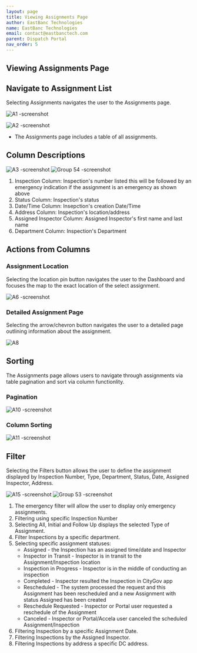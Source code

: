 ```yaml
---
layout: page
title: Viewing Assignments Page
author: EastBanc Technologies
name: EastBanc Technologies
email: contact@eastbanctech.com
parent: Dispatch Portal
nav_order: 5
---
```

<section id="Viewing-assignments-page" markdown="1">

# Viewing Assignments Page

<section id="navigate-to-assignment-list" markdown="1">

## Navigate to Assignment List

Selecting Assignments navigates the user to the Assignments page.

![A1 -screenshot](../images/dispatch-portal/dp-assignment-page/nav-to-assignment-list.png)

![A2 -screenshot](../images/dispatch-portal/dp-assignment-page/nav-to-assignment-list1.png)

* The Assignments page includes a table of all assignments. 

</section>

<section id="column-descriptions" markdown="1">

## Column Descriptions

![A3 -screenshot](../images/dispatch-portal/dp-assignment-page/column-descriptions.png)
![Group 54 -screenshot](../images/dispatch-portal/dp-assignment-page/column-descriptions1.png)

1. Inspection Column: Inspection's number listed this will be followed by an emergency indication if the assignment is an emergency as shown above
2. Status Column: Inspection's status
3. Date/Time Column: Insepction's creation Date/Time
4. Address Column: Inspection's location/address
5. Assigned Inspector Column: Assigned Inspector's first name and last name
6. Department Column: Inspection's Department

</section>

<section id="actions-from-columns" markdown="1">

## Actions from Columns

<section id="map" markdown="1">

### Assignment Location
Selecting the location pin button navigates the user to the Dashboard and focuses the map to the exact location of the select assignment. 

![A6 -screenshot](../images/dispatch-portal/dp-assignment-page/map.png)


</section>

<section id="detailed-assignment-page" markdown="1">

### Detailed Assignment Page
Selecting the arrow/chevron button navigates the user to a detailed page outlining information about the assignment. 

![A8](../images/dispatch-portal/dp-assignment-page/detailed-assignment-page.png)


</section>
</section>

<section id="sorting" markdown="1">

## Sorting
The Assignments page allows users to navigate through assignments via table pagination and sort via column functionlity. 

### Pagination

![A10 -screenshot](../images/dispatch-portal/dp-assignment-page/sorting.png)

### Column Sorting

![A11 -screenshot](../images/dispatch-portal/dp-assignment-page/sorting1.png)

</section>

<section id="filter" markdown="1">

## Filter
Selecting the Filters button allows the user to define the assignment displayed by Inspection Number, Type, Department, Status, Date, Assigned Inspector, Address.

![A15 -screenshot](../images/dispatch-portal/dp-assignment-page/filter.png)
![Group 53 -screenshot](../images/dispatch-portal/dp-assignment-page/filter1.png)

1. The emergency filter will allow the user to display only emergency assignments.
2. Filtering using specific Inspection Number
3. Selecting All, Initial and Follow Up displays the selected Type of Assignment.
4. Filter Inspections by a specific department.
5. Selecting specific assignment statuses:
    * Assigned - the Inspection has an assigned time/date and Inspector
    * Inspector in Transit - Inspector is in transit to the Assignment/Inspection location
    * Inspection in Progress - Inspector is in the middle of conducting an inspection
    * Completed - Inspector resulted the Inspection in CityGov app
    * Rescheduled - The system processed the request and this Assignment has been rescheduled and a new Assignment with status Assigned has been created
    * Reschedule Requested - Inspector or Portal user requested a reschedule of the Assignment
    * Canceled - Inspector or Portal/Accela user canceled the scheduled Assignment/Inspection
6. Filtering Inspection by a specific Assignment Date.
7. Filtering Inspections by the Assigned Inspector.
8. Filtering Inspections by address a specific DC address.
</section>
</section>


